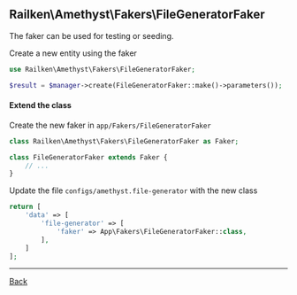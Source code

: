 ## Railken\Amethyst\Fakers\FileGeneratorFaker

The faker can be used for testing or seeding.

Create a new entity using the faker

```php
use Railken\Amethyst\Fakers\FileGeneratorFaker;

$result = $manager->create(FileGeneratorFaker::make()->parameters());
```

#### Extend the class

Create the new faker in `app/Fakers/FileGeneratorFaker`
```php
class Railken\Amethyst\Fakers\FileGeneratorFaker as Faker;

class FileGeneratorFaker extends Faker {
	// ...
}
```
Update the file `configs/amethyst.file-generator` with the new class
```php
return [
    'data' => [
        'file-generator' => [
            'faker' => App\Fakers\FileGeneratorFaker::class,
        ],
    ]
];
```


---
[Back](index.md)